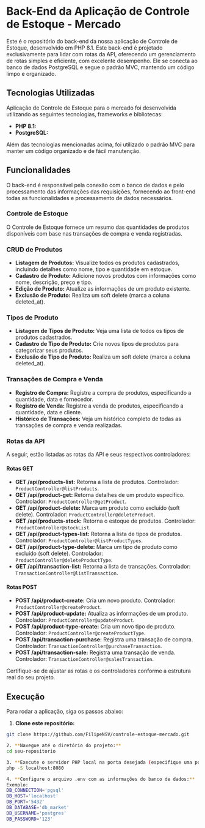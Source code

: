 # Back-End da Aplicação de Controle de Estoque - Mercado

Este é o repositório do back-end da nossa aplicação de Controle de Estoque, desenvolvido em PHP 8.1. Este back-end é projetado exclusivamente para lidar com rotas da API, oferecendo um gerenciamento de rotas simples e eficiente, com excelente desempenho. Ele se conecta ao banco de dados PostgreSQL e segue o padrão MVC, mantendo um código limpo e organizado.

## Tecnologias Utilizadas

Aplicação de Controle de Estoque para o mercado foi desenvolvida utilizando as seguintes tecnologias, frameworks e bibliotecas:

- **PHP 8.1:**
- **PostgreSQL:**

Além das tecnologias mencionadas acima, foi utilizado o padrão MVC para manter um código organizado e de fácil manutenção.

## Funcionalidades

O back-end é responsável pela conexão com o banco de dados e pelo processamento das informações das requisições, fornecendo ao front-end todas as funcionalidades e processamento de dados necessários.

### Controle de Estoque

O Controle de Estoque fornece um resumo das quantidades de produtos disponíveis com base nas transações de compra e venda registradas.

### CRUD de Produtos

- **Listagem de Produtos:** Visualize todos os produtos cadastrados, incluindo detalhes como nome, tipo e quantidade em estoque.
- **Cadastro de Produto:** Adicione novos produtos com informações como nome, descrição, preço e tipo.
- **Edição de Produto:** Atualize as informações de um produto existente.
- **Exclusão de Produto:** Realiza um soft delete (marca a coluna deleted_at).

### Tipos de Produto

- **Listagem de Tipos de Produto:** Veja uma lista de todos os tipos de produtos cadastrados.
- **Cadastro de Tipo de Produto:** Crie novos tipos de produtos para categorizar seus produtos.
- **Exclusão de Tipo de Produto:** Realiza um soft delete (marca a coluna deleted_at).

### Transações de Compra e Venda

- **Registro de Compra:** Registre a compra de produtos, especificando a quantidade, data e fornecedor.
- **Registro de Venda:** Registre a venda de produtos, especificando a quantidade, data e cliente.
- **Histórico de Transações:** Veja um histórico completo de todas as transações de compra e venda realizadas.

### Rotas da API

A seguir, estão listadas as rotas da API e seus respectivos controladores:

#### Rotas GET

- **GET /api/products-list:** Retorna a lista de produtos. Controlador: `ProductController@listProducts`.
- **GET /api/product-get:** Retorna detalhes de um produto específico. Controlador: `ProductController@getProduct`.
- **GET /api/product-delete:** Marca um produto como excluído (soft delete). Controlador: `ProductController@deleteProduct`.
- **GET /api/products-stock:** Retorna o estoque de produtos. Controlador: `ProductController@stockList`.
- **GET /api/product-types-list:** Retorna a lista de tipos de produtos. Controlador: `ProductController@listProductTypes`.
- **GET /api/product-type-delete:** Marca um tipo de produto como excluído (soft delete). Controlador: `ProductController@deleteProductType`.
- **GET /api/transaction-list:** Retorna a lista de transações. Controlador: `TransactionController@listTransaction`.

#### Rotas POST

- **POST /api/product-create:** Cria um novo produto. Controlador: `ProductController@createProduct`.
- **POST /api/product-update:** Atualiza as informações de um produto. Controlador: `ProductController@updateProduct`.
- **POST /api/product-type-create:** Cria um novo tipo de produto. Controlador: `ProductController@createProductType`.
- **POST /api/transaction-purchase:** Registra uma transação de compra. Controlador: `TransactionController@purchaseTransaction`.
- **POST /api/transaction-sale:** Registra uma transação de venda. Controlador: `TransactionController@salesTransaction`.

Certifique-se de ajustar as rotas e os controladores conforme a estrutura real do seu projeto.

## Execução

Para rodar a aplicação, siga os passos abaixo:

1. **Clone este repositório:**
  ```bash
  git clone https://github.com/FilipeNSV/controle-estoque-mercado.git

2. **Navegue até o diretório do projeto:**
cd seu-repositorio

3. **Execute o servidor PHP local na porta desejada (especifique uma porta que não entre em conflito com o front-end):**
php -S localhost:8080

4. **Configure o arquivo .env com as informações do banco de dados:**
Exemplo:
DB_CONNECTION='pgsql'
DB_HOST='localhost'
DB_PORT='5432'
DB_DATABASE='db_market'
DB_USERNAME='postgres'
DB_PASSWORD='123'
